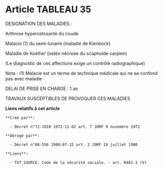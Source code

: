 # Article TABLEAU 35

DESIGNATION DES MALADIES : 

Arthrose hyperostosante du coude

Malacie (1) du semi-lunaire (maladie de Kienbock)

Maladie de Koelher (ostéo nécrose du scaphoïde carpien)

(Le diagnostic de ces affections exige un contrôle radiographique)

Nota : (1) Malacie est un terme de technique médicale qui ne se confond pas avec maladie

DELAI DE PRISE EN CHARGE : 1 an

TRAVAUX SUSCEPTIBLES DE PROVOQUER CES MALADIES

**Liens relatifs à cet article**

	**Créé par**:

	  - Décret n°72-1010 1972-11-02 art. 7 JORF 9 novembre 1972

	**Abrogé par**:

	  - Décret n°80-556 1980-07-15 art. 2 JORF 19 juillet 1980

	**Liens**:

	  - TXT_SOURCE: Code de la sécurité sociale. - art. R461-3 (V)
